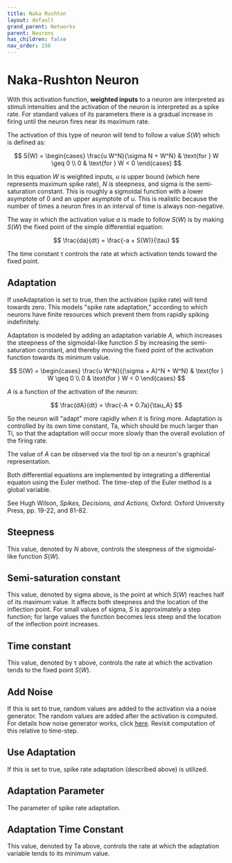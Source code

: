 ```yaml
---
title: Naka Rushton
layout: default
grand_parent: Networks
parent: Neurons
has_children: false
nav_order: 150
---
```


# Naka-Rushton Neuron

With this activation function, **weighted inputs** to a neuron are interpreted as stimuli intensities and the activation of the neuron is interpreted as a spike rate. For standard values of its parameters there is a gradual increase in firing until the neuron fires near its maximum rate.

The activation of this type of neuron will tend to follow a value *S*(*W*) which is defined as:

$$
S(W) = 
\begin{cases} 
\frac{u W^N}{\sigma N + W^N} & \text{for } W \geq 0 \\
0 & \text{for } W < 0
\end{cases}
$$

In this equation *W* is weighted inputs, *u* is upper bound (which here represents maximum spike rate), *N* is steepness, and sigma is the semi-saturation constant. This is roughly a sigmoidal function with a lower asymptote of 0 and an upper asymptote of *u*. This is realistic because the number of times a neuron fires in an interval of time is always non-negative.

The way in which the activation value *a* is made to follow *S*(*W*) is by making *S*(*W*) the fixed point of the simple differential equation:

$$
\frac{da}{dt} = \frac{-a + S(W)}{\tau}
$$

The time constant &#964; controls the rate at which activation tends toward the fixed point.

## Adaptation

If useAdaptation is set to true, then the activation (spike rate) will tend towards zero. This models "spike rate adaptation," according to which neurons have finite resources which prevent them from rapidly spiking indefinitely.

Adaptation is modeled by adding an adaptation variable *A*, which increases the steepness of the sigmoidal-like function *S* by increasing the semi-saturation constant, and thereby moving the fixed point of the activation function towards its minimum value.

$$
S(W) = 
\begin{cases} 
\frac{u W^N}{(\sigma + A)^N + W^N} & \text{for } W \geq 0 \\
0 & \text{for } W < 0
\end{cases}
$$

*A* is a function of the activation of the neuron:


$$ \frac{dA}{dt} = \frac{-A + 0.7a}{\tau_A} $$


So the neuron will "adapt" more rapidly when it is firing more. Adaptation is controlled by its own time constant, Ta, which should be much larger than Ti, so that the adaptation will occur more slowly than the overall evolution of the firing rate.

The value of *A* can be observed via the tool tip on a neuron's graphical representation.

Both differential equations are implemented by integrating a differential equaton using the Euler method. The time-step of the Euler method is a global variable.

See Hugh Wilson, *Spikes, Decisions, and Actions,* Oxford: Oxford University Press, pp. 19-22, and 81-82.

## Steepness

This value, denoted by *N* above, controls the steepness of the sigmoidal-like function *S*(*W*).

## Semi-saturation constant

This value, denoted by sigma above, is the point at which *S*(*W*) reaches half of its maximum value. It affects both steepness and the location of the inflection point. For small values of sigma, *S* is approximately a step function; for large values the function becomes less steep and the location of the inflection point increases.

## Time constant

This value, denoted by &#964; above, controls the rate at which the activation tends to the fixed point *S*(*W*).

## Add Noise

If this is set to true, random values are added to the activation via a noise generator. The random values are added after the activation is computed. For details how noise generator works, click [here](../../utilities/randomizers.html). <!-- TODO --> Revisit computation of this relative to time-step.

## Use Adaptation

If this is set to true, spike rate adaptation (described above) is utilized.

## Adaptation Parameter

The parameter of spike rate adaptation.

## Adaptation Time Constant

This value, denoted by Ta above, controls the rate at which the adaptation variable tends to its minimum value.
